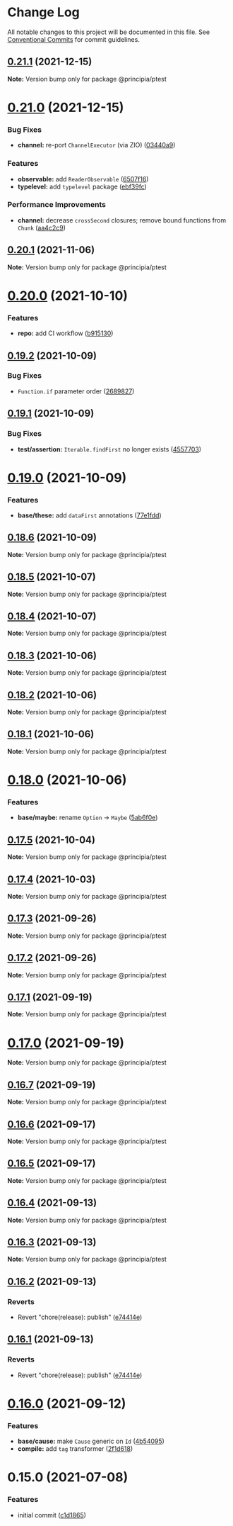 # Change Log

All notable changes to this project will be documented in this file.
See [Conventional Commits](https://conventionalcommits.org) for commit guidelines.

## [0.21.1](https://github.com/0x706b/principia.ts/compare/@principia/ptest@0.21.0...@principia/ptest@0.21.1) (2021-12-15)

**Note:** Version bump only for package @principia/ptest





# [0.21.0](https://github.com/0x706b/principia.ts/compare/@principia/ptest@0.20.1...@principia/ptest@0.21.0) (2021-12-15)


### Bug Fixes

* **channel:** re-port `ChannelExecutor` (via ZIO) ([03440a9](https://github.com/0x706b/principia.ts/commit/03440a9b0fd0f7984738893ea18710593cf30239))


### Features

* **observable:** add `ReaderObservable` ([6507f16](https://github.com/0x706b/principia.ts/commit/6507f165e61530d79589e5e1f2f8712126ac0f60))
* **typelevel:** add `typelevel` package ([ebf39fc](https://github.com/0x706b/principia.ts/commit/ebf39fc0fe9decdd06dbbf33add0e532cdeccb2d))


### Performance Improvements

* **channel:** decrease `crossSecond` closures; remove bound functions from `Chunk` ([aa4c2c9](https://github.com/0x706b/principia.ts/commit/aa4c2c98a74b84854cb159804a16bd58dacb5fdb))





## [0.20.1](https://github.com/0x706b/principia.ts/compare/@principia/ptest@0.20.0...@principia/ptest@0.20.1) (2021-11-06)

**Note:** Version bump only for package @principia/ptest





# [0.20.0](https://github.com/0x706b/principia.ts/compare/@principia/ptest@0.19.2...@principia/ptest@0.20.0) (2021-10-10)


### Features

* **repo:** add CI workflow ([b915130](https://github.com/0x706b/principia.ts/commit/b9151308d2cc41f89364731ef5b3c03d574e567e))





## [0.19.2](https://github.com/0x706b/principia.ts/compare/@principia/ptest@0.19.1...@principia/ptest@0.19.2) (2021-10-09)


### Bug Fixes

* `Function.if` parameter order ([2689827](https://github.com/0x706b/principia.ts/commit/2689827e45e3cb1a15d7fe16e6553c756a0c53fe))





## [0.19.1](https://github.com/0x706b/principia.ts/compare/@principia/ptest@0.19.0...@principia/ptest@0.19.1) (2021-10-09)


### Bug Fixes

* **test/assertion:** `Iterable.findFirst` no longer exists ([4557703](https://github.com/0x706b/principia.ts/commit/45577031d470df43abb922081e805458e1f97544))





# [0.19.0](https://github.com/0x706b/principia.ts/compare/@principia/ptest@0.18.6...@principia/ptest@0.19.0) (2021-10-09)


### Features

* **base/these:** add `dataFirst` annotations ([77e1fdd](https://github.com/0x706b/principia.ts/commit/77e1fdda4d4d4e7a2542bde78655589597441d50))





## [0.18.6](https://github.com/0x706b/principia.ts/compare/@principia/ptest@0.18.5...@principia/ptest@0.18.6) (2021-10-09)

**Note:** Version bump only for package @principia/ptest





## [0.18.5](https://github.com/0x706b/principia.ts/compare/@principia/ptest@0.18.4...@principia/ptest@0.18.5) (2021-10-07)

**Note:** Version bump only for package @principia/ptest





## [0.18.4](https://github.com/0x706b/principia.ts/compare/@principia/ptest@0.18.3...@principia/ptest@0.18.4) (2021-10-07)

**Note:** Version bump only for package @principia/ptest





## [0.18.3](https://github.com/0x706b/principia.ts/compare/@principia/ptest@0.18.2...@principia/ptest@0.18.3) (2021-10-06)

**Note:** Version bump only for package @principia/ptest





## [0.18.2](https://github.com/0x706b/principia.ts/compare/@principia/ptest@0.18.1...@principia/ptest@0.18.2) (2021-10-06)

**Note:** Version bump only for package @principia/ptest





## [0.18.1](https://github.com/0x706b/principia.ts/compare/@principia/ptest@0.18.0...@principia/ptest@0.18.1) (2021-10-06)

**Note:** Version bump only for package @principia/ptest





# [0.18.0](https://github.com/0x706b/principia.ts/compare/@principia/ptest@0.17.5...@principia/ptest@0.18.0) (2021-10-06)


### Features

* **base/maybe:** rename `Option` -> `Maybe` ([5ab6f0e](https://github.com/0x706b/principia.ts/commit/5ab6f0ee8b8ba03bc839dead064498d018667ebb))





## [0.17.5](https://github.com/0x706b/principia.ts/compare/@principia/ptest@0.17.4...@principia/ptest@0.17.5) (2021-10-04)

**Note:** Version bump only for package @principia/ptest





## [0.17.4](https://github.com/0x706b/principia.ts/compare/@principia/ptest@0.17.3...@principia/ptest@0.17.4) (2021-10-03)

**Note:** Version bump only for package @principia/ptest





## [0.17.3](https://github.com/0x706b/principia.ts/compare/@principia/ptest@0.17.2...@principia/ptest@0.17.3) (2021-09-26)

**Note:** Version bump only for package @principia/ptest





## [0.17.2](https://github.com/0x706b/principia.ts/compare/@principia/ptest@0.17.1...@principia/ptest@0.17.2) (2021-09-26)

**Note:** Version bump only for package @principia/ptest





## [0.17.1](https://github.com/0x706b/principia.ts/compare/@principia/ptest@0.17.0...@principia/ptest@0.17.1) (2021-09-19)

**Note:** Version bump only for package @principia/ptest





# [0.17.0](https://github.com/0x706b/principia.ts/compare/@principia/ptest@0.16.7...@principia/ptest@0.17.0) (2021-09-19)

**Note:** Version bump only for package @principia/ptest





## [0.16.7](https://github.com/0x706b/principia.ts/compare/@principia/ptest@0.16.6...@principia/ptest@0.16.7) (2021-09-19)

**Note:** Version bump only for package @principia/ptest





## [0.16.6](https://github.com/0x706b/principia.ts/compare/@principia/ptest@0.16.5...@principia/ptest@0.16.6) (2021-09-17)

**Note:** Version bump only for package @principia/ptest





## [0.16.5](https://github.com/0x706b/principia.ts/compare/@principia/ptest@0.16.4...@principia/ptest@0.16.5) (2021-09-17)

**Note:** Version bump only for package @principia/ptest





## [0.16.4](https://github.com/0x706b/principia.ts/compare/@principia/ptest@0.16.3...@principia/ptest@0.16.4) (2021-09-13)

**Note:** Version bump only for package @principia/ptest





## [0.16.3](https://github.com/0x706b/principia.ts/compare/@principia/ptest@0.16.2...@principia/ptest@0.16.3) (2021-09-13)

**Note:** Version bump only for package @principia/ptest





## [0.16.2](https://github.com/0x706b/principia.ts/compare/@principia/ptest@0.16.1...@principia/ptest@0.16.2) (2021-09-13)


### Reverts

* Revert "chore(release): publish" ([e74414e](https://github.com/0x706b/principia.ts/commit/e74414effa51392092770ecd542b55608dbb1201))





## [0.16.1](https://github.com/0x706b/principia.ts/compare/@principia/ptest@0.16.1...@principia/ptest@0.16.1) (2021-09-13)


### Reverts

* Revert "chore(release): publish" ([e74414e](https://github.com/0x706b/principia.ts/commit/e74414effa51392092770ecd542b55608dbb1201))





# [0.16.0](https://github.com/0x706b/principia.ts/compare/@principia/ptest@0.15.0...@principia/ptest@0.16.0) (2021-09-12)


### Features

* **base/cause:** make `Cause` generic on `Id` ([4b54095](https://github.com/0x706b/principia.ts/commit/4b5409595ffb7554c64a2982124258f44f4104e2))
* **compile:** add `tag` transformer ([2f1d618](https://github.com/0x706b/principia.ts/commit/2f1d6186a69804b169d7dc2eb96346d612fd3582))





# 0.15.0 (2021-07-08)


### Features

* initial commit ([c1d1865](https://github.com/0x706b/principia.ts/commit/c1d1865d93b8c7762c4cdfa912360f467c0bae02))

